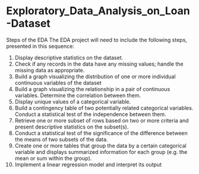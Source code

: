 # Exploratory_Data_Analysis_on_Loan-Dataset
Steps of the EDA The EDA project will need to include the following steps, presented in this sequence: 
1. Display descriptive statistics on the dataset.
2. Check if any records in the data have any missing values; handle the missing data as appropriate.
3. Build a graph visualizing the distribution of one or more individual continuous variables of the dataset
4. Build a graph visualizing the relationship in a pair of continuous variables. Determine the correlation between them.
5. Display unique values of a categorical variable.
6. Build a contingency table of two potentially related categorical variables. Conduct a statistical test of the independence between them.
7. Retrieve one or more subset of rows based on two or more criteria and present descriptive statistics on the subset(s).
8. Conduct a statistical test of the significance of the difference between the means of two subsets of the data.
9. Create one or more tables that group the data by a certain categorical variable and displays summarized information for each group (e.g. the mean or sum within the group).
10. Implement a linear regression model and interpret its output
